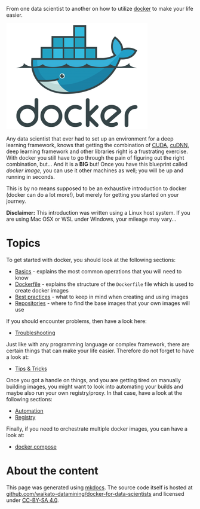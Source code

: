 From one data scientist to another on how to utilize [docker](https://www.docker.com/) 
to make your life easier.

![Docker](img/docker-logo.png)

Any data scientist that ever had to set up an environment for a deep learning
framework, knows that getting the combination of [CUDA](https://developer.nvidia.com/cuda), 
[cuDNN](https://developer.nvidia.com/cudnn), deep learning framework and other 
libraries right is a frustrating exercise. With docker you still have to go through 
the pain of figuring out the right combination, but... And it is a **BIG** but! Once you 
have this blueprint called *docker image*, you can use it other machines as well; you 
will be up and running in seconds.

This is by no means supposed to be an exhaustive introduction to docker (docker 
can do a lot more!), but merely for getting you started on your journey.

**Disclaimer:** This introduction was written using a Linux host system. If you are using
Mac OSX or WSL under Windows, your mileage may vary...

# Topics

To get started with docker, you should look at the following sections:

* [Basics](basics.md) - explains the most common operations that you will need to know 
* [Dockerfile](dockerfile.md) - explains the structure of the `Dockerfile` file which 
  is used to create docker images
* [Best practices](best_practices.md) - what to keep in mind when creating and using images
* [Repositories](repos.md) - where to find the base images that your own images will use

If you should encounter problems, then have a look here:

* [Troubleshooting](troubleshooting.md)

Just like with any programming language or complex framework, there are certain
things that can make your life easier. Therefore do not forget to have a look at:

* [Tips & Tricks](tips_and_tricks.md)

Once you got a handle on things, and you are getting tired on manually building images, 
you might want to look into automating your builds and maybe also run your own 
registry/proxy. In that case, have a look at the following sections:

* [Automation](automation.md)
* [Registry](registry.md)

Finally, if you need to orchestrate multiple docker images, you can have a look at:

* [docker compose](https://docs.docker.com/compose/)


# About the content

This page was generated using [mkdocs](https://www.mkdocs.org/). The source code itself is hosted at [github.com/waikato-datamining/docker-for-data-scientists](https://github.com/waikato-datamining/docker-for-data-scientists) and licensed under [CC-BY-SA 4.0](https://github.com/waikato-datamining/docker-for-data-scientists/blob/main/LICENSE).
